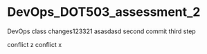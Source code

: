 # DevOps_DOT503_assessment_2
DevOps class
changes123321
asasdasd
second commit
third step

conflict z
conflict x
